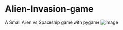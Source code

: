 # Alien-Invasion-game
A Small Alien vs Spaceship game with pygame 
![image](https://github.com/ZLaTaN003/Alien-Invasion-game/assets/140087832/008477f0-ad79-4d5a-927a-51a93de142f9)

